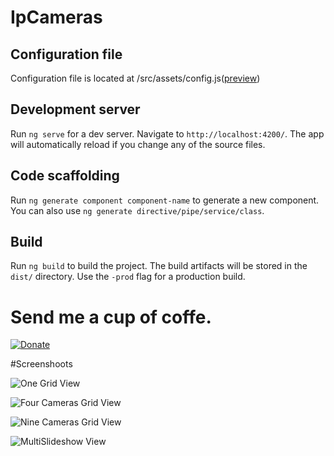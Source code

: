 
# IpCameras

## Configuration file
Configuration file is located at /src/assets/config.js([preview](https://github.com/iosifnicolae2/IpCameraAngular/blob/master/src/assets/config.json))

## Development server
Run `ng serve` for a dev server. Navigate to `http://localhost:4200/`. The app will automatically reload if you change any of the source files.

## Code scaffolding

Run `ng generate component component-name` to generate a new component. You can also use `ng generate directive/pipe/service/class`.

## Build

Run `ng build` to build the project. The build artifacts will be stored in the `dist/` directory. Use the `-prod` flag for a production build.


# Send me a cup of coffe.
[![Donate](https://img.shields.io/badge/Donate-PayPal-green.svg)](https://paypal.me/iosifnicolae2)


#Screenshoots

![One Grid View](https://raw.githubusercontent.com/iosifnicolae2/IpCameraAngular/master/screenshoots/screencapture-localhost-4200-1481383163130.png)

![Four Cameras Grid View](https://raw.githubusercontent.com/iosifnicolae2/IpCameraAngular/master/screenshoots/screencapture-localhost-4200-1481383177896.png)

![Nine Cameras Grid View](https://raw.githubusercontent.com/iosifnicolae2/IpCameraAngular/master/screenshoots/screencapture-localhost-4200-1481383194042.png)

![MultiSlideshow View](https://raw.githubusercontent.com/iosifnicolae2/IpCameraAngular/master/screenshoots/screencapture-localhost-4200-1481383213766.png)


